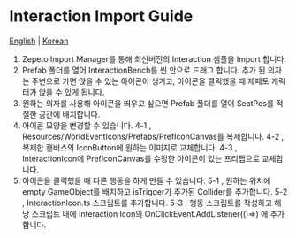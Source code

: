 # Interaction Import Guide

[English](./README.md) | [Korean](./README_KR.md)

1. Zepeto Import Manager를 통해 최신버전의 Interaction 샘플을 Import 합니다.
2. Prefab 폴더를 열어 InteractionBench를 씬 안으로 드래그 합니다. 추가 된 의자는 주변으로 가면 앉을 수 있는 아이콘이 생기고, 아이콘을 클릭했을 때 제페토 캐릭터가 앉을 수 있게 됩니다.
3. 원하는 의자를 사용해 아이콘을 띄우고 싶으면 Prefab 폴더를 열어 SeatPos를 적절한 공간에 배치합니다.
4. 아이콘 모양을 변경할 수 있습니다.
    4-1 , Resources/WorldEventIcons/Prefabs/PrefIconCanvas를 복제합니다.
    4-2 , 복제한 캔버스의 IconButton에 원하는 이미지로 교체합니다.
    4-3 , InteractionIcon에 PrefIconCanvas를 수정한 아이콘이 있는 프리팹으로 교체합니다.
5. 아이콘을 클릭했을 때 다른 행동을 하게 만들 수 있습니다.
    5-1 , 원하는 위치에 empty GameObject를 배치하고 isTrigger가 추가된 Collider를 추가합니다. 
    5-2 , InteractionIcon.ts 스크립트를 추가합니다. 
    5-3 , 행동 스크립트를 작성하고 해당 스크립트 내에 Interaction Icon의 OnClickEvent.AddListener(()=>) 에 추가합니다.